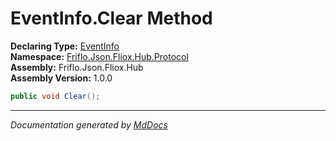 ﻿<!--  
  <auto-generated>   
    The contents of this file were generated by a tool.  
    Changes to this file may be list if the file is regenerated  
  </auto-generated>   
-->

# EventInfo.Clear Method

**Declaring Type:** [EventInfo](../index.md)  
**Namespace:** [Friflo.Json.Fliox.Hub.Protocol](../../index.md)  
**Assembly:** Friflo.Json.Fliox.Hub  
**Assembly Version:** 1.0.0

```csharp
public void Clear();
```
___

*Documentation generated by [MdDocs](https://github.com/ap0llo/mddocs)*
